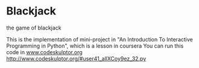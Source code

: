# Blackjack
the game of blackjack

This is the implementation of mini-project in "An Introduction To Interactive Programming in Python", which is a lesson in coursera You can run this code in www.codeskulptor.org
http://www.codeskulptor.org/#user41_allXCoy9ez_32.py

